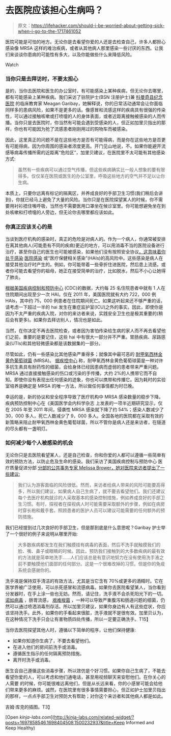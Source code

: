 # 去医院应该担心生病吗？

> 原文：<https://lifehacker.com/should-i-be-worried-about-getting-sick-when-i-go-to-the-1717461052>

医院可能是可怕的地方。无论你是去看望你爱的人还是去检查自己，许多人都担心感染像 MRSA 这样的难治疾病，或者从其他病人那里感染一些讨厌的东西。让我们来谈谈你患病的可能性有多大，以及你能做些什么来降低风险。

Watch

### 当你只是去拜访时，不要太担心

是的，当你去医院和医生的办公室时，有可能感染上某种疾病，但无论你去哪里，都有可能感染上某种疾病。我们采访了驻院护士(BSN 注册护士)兼 [科曼奇县纪念医院](http://www.ccmhonline.com/education) 的临床教育家 Meagan Garibay，她解释说，你的日常活动通常会让你面临同样多的患病风险，如果不是更多的话。像感冒和流感这样的疾病具有很强的传染性，可以通过接触咳嗽或打喷嚏的人的身体表面，或者近距离接触被感染的人而传播。当你只是去医院时，你当然有可能会遇到受感染的人，但正如加里贝指出的那样，你也有可能因为抢了流感患者刚刚用过的购物车而被感染。

因此，这里真正的问题不是在这些地方是否有可能得病，而是你在这些地方是否更有可能得病，因为你周围的感染者浓度更高。开门见山地说，不。如果你能避开流感等病毒传播所需的近距离“危险区”，加里贝建议，在医院里不太可能有其他感染方式:

> 虽然有一些疾病可以通过空气传播，但这些疾病确实比一般人想象的要有限得多。仅仅呆在医院或医生的办公室里，呼吸这些地方的空气并不足以让你生病。

本质上，只要你远离有标记的隔离区，并养成良好的手部卫生习惯(我们稍后会讲到)，你就已经马上避免了大量的风险。当你只是在医院探望某人的时候，你不需要用衬衫捂住嘴呼吸，当然也不需要医用口罩坐在候诊室里。你可能想避免坐在到处咳嗽和打喷嚏的人旁边，但无论你去哪里都应该如此。

### **你真正应该关心的是**

当谈到医疗机构的感染时，真正的危险是对病人的。作为一个病人，你通常被安排在离其他病人(可能患有不同的疾病)更近的地方，可以用消毒不当的医院设备进行治疗，甚至你自己的医生也可能被感染，如果他们没有按照安全协议[。这意味着你处于感染](https://lifehacker.com/career-spotlight-what-i-do-as-an-er-doctor-1668753751) [医院感染](https://en.wikipedia.org/wiki/Hospital-acquired_infection) 或“医疗保健相关感染”(HAIs)的高风险中。这些感染是病人在接受其他治疗时产生的。例如，你可能带着一些骨折住进医院，然后患上流感。或者你可能去看望你的祖母，她正在接受简单的治疗，比如脱水，然后不小心让她得了肺炎。

[根据美国疾病控制和预防中心](http://www.cdc.gov/HAI/surveillance/index.html) (CDC)的数据，大约每 25 名住院患者中就有 1 人在住院期间出现至少一次 HAI。仅在 2011 年，美国医院就有大约 722，000 例 HAIs，其中约 75，000 例患者在住院期间死亡。如果这听起来还不够严重的话，请考虑一下超过一半的 hai 发生在重症监护室(ICU)之外的事实。因此，即使你是因为不太严重的疾病入院，对你的来访者来说，实践安全卫生也是极其重要的(稍后会有更多)。如果你去拜访别人，情况也是如此。

当然，在你决定不再去医院检查，或者因为害怕传染给生病的家人而不再去看望他们之前，重要的是要记住，这些 hai 中有很大一部分并不严重。胃肠疾病、尿路感染(UTIs)和其他轻微感染都是该数据集的一部分。

尽管如此，仍有一些感染比其他感染严重得多；就像其中最可恶的 [耐甲氧西林金黄色葡萄球菌](https://en.wikipedia.org/wiki/Methicillin-resistant_Staphylococcus_aureus) (MRSA)。 [据疾控中心](http://www.cdc.gov/mrsa/healthcare/index.html) 称，耐甲氧西林金黄色葡萄球菌是一种对许多抗生素具有耐药性的细菌，会给身体已经因患病而虚弱的患者带来严重问题。MRSA 通过直接接触感染的伤口或污染的手传播，大约 2%的人携带它而不自知。即使你没有表现出任何感染的迹象，你也可以携带和传播它。因为耗时的实验室培养是确定是 MRSA 的唯一方法，所以做任何事情都为时已晚。

幸运的是，新的协议和安全程序导致了医疗机构中 MRSA 感染数量的稳步下降。疾病预防控制中心在《美国医学会内科学杂志 上发表的一项半近期研究显示，仅在 2005 年至 2011 年间，侵袭性 MRSA 感染就下降了约 54%；感染人数减少了 30，000 多人，死亡人数减少了 9，000 多人。全国各地的医院都在采取有效的新策略来阻止耐甲氧西林金黄色葡萄球菌，所以不管你是病人还是来访者，在隧道的尽头都有一盏明灯。

### **如何减少每个人被感染的机会**

无论你只是去医院看望某人，还是自己检查，你和你爱的人都可以遵循一些简单有效的预防方法，以防止危及生命的感染。我们采访了美国疾病控制与预防中心 医疗质量促进分部 [分部的公共事务专家 Melissa Brower，她对医院来访者提出了一些建议:](http://www.cdc.gov/ncezid/dhqp/)

> 我们认为游客面临的风险很低。然而，来访者给病人带来的风险可能要高得多，所以我们建议，如果病人自己生病了，就不要去看望他们。我们还建议每个去医疗机构就诊的人采取基本的感染控制措施，例如养成良好的手部卫生习惯。有时，探视者在探视病人时可能需要采取额外的步骤，例如在病房时穿长袍和戴手套。照顾患者的医护人员可以建议可能需要的任何额外的预防措施。

我们已经提到过几次良好的手部卫生，但是那到底是什么意思呢？Garibay 护士举了一个很好的例子来说明从哪里开始:

> 大多数疾病都发生在我们触摸挂有病毒的表面，然后不洗手就触摸我们的脸、嘴、鼻子或眼睛的时候。因此，预防我们接触到的大多数疾病的最有效的方法就是简单地洗手……人们应该总是有意识地努力在没有使用洗手液之前不要触摸他们面部的任何部分。这是一个很难改掉的习惯，但是你的免疫系统会感谢你的。

洗手液是保持双手清洁的有效方法，尤其是当它含有 70%或更多的酒精时。它在医学界被广泛使用，可以杀死感冒和流感病毒。如果你去医院看望某人，当你看到分发器时，在手上涂一些也无妨。然而，请记住，洗手液不会杀死阳光下的一切。 [诺如病毒](http://www.cdc.gov/norovirus/) ，肠胃流感， [艰难梭菌](http://www.cdc.gov/HAI/organisms/cdiff/Cdiff_infect.html) ，一种可以导致严重腹泻和肠道问题的细菌，仍然可以通过喷洒消毒剂存活。所以加里贝建议，如果你身边有人有这些症状，你应该坚持洗手。此外，如果你的手看起来很脏，洗手液就不是很有效。加里贝认为，在这种情况下洗手只会让有害物质四处传播，所以一定要正确洗手。T15】

当你去医院探望其他人时，遵循以下简单的程序，让他们保持健康:

*   如果你知道你生病了，不要去看望他们。
*   在进入他们的房间前洗手或消毒。
*   遵循医生指示的任何隔离预防措施。
*   离开时洗手或消毒。

医生会自己遵循这些消毒步骤，所以效仿是个好习惯。如果你自己生病了，不能去看望你爱的人，可以考虑和他们通电话，甚至用视频聊天来安慰他们。在你关心的人需要 的时候，你可能很难远离他们，但是从长远来看，你的小感冒可能会给他们带来更多的麻烦。诚然，在医院里有很多事情需要担心，但正如护士加里贝指出的那样，一点点手部卫生对预防大有帮助；对你这个来访者和其他病人都是如此。

吉姆·库克的插图。T3】

[Open *kinja-labs.com*](http://kinja-labs.com/related-widget/?posts=1697858546,1698404508,1500232937&title=Keep Informed and Keep Healthy)